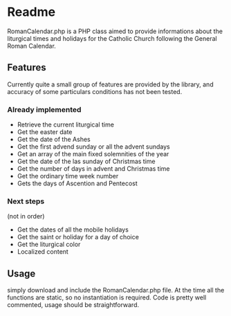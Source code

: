 Readme
=======

RomanCalendar.php is a PHP class aimed to provide informations about the liturgical times and holidays for the Catholic Church following the General Roman Calendar.


Features
--------

Currently quite a small group of features are provided by the library, and accuracy of some particulars conditions has not been tested.

### Already implemented

* Retrieve the current liturgical time
* Get the easter date
* Get the date of the Ashes
* Get the first advend sunday or all the advent sundays
* Get an array of the main fixed solemnities of the year
* Get the date of the las sunday of Christmas time
* Get the number of days in advent and Christmas time
* Get the ordinary time  week number
* Gets the days of Ascention and Pentecost

### Next steps
(not in order)

* Get the dates of all the mobile holidays 
* Get the saint or holiday for a day of choice
* Get the liturgical color
* Localized content

Usage
-------

simply download and include the RomanCalendar.php file. At the time all the functions are static, so no instantiation is required. Code is pretty well commented, usage should be straightforward.

